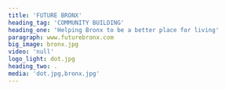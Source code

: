 ```yaml
---
title: 'FUTURE BRONX'
heading_tag: 'COMMUNITY BUILDING'
heading_one: 'Helping Bronx to be a better place for living'
paragraph: www.futurebronx.com
big_image: bronx.jpg
video: 'null'
logo_light: dot.jpg
heading_two: .
media: 'dot.jpg,bronx.jpg'
---
```


